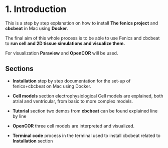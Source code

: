# 1. Introduction

This is a step by step explanation on how to install **The fenics project** and **cbcbeat** in Mac using **Docker**. 

The final aim of this whole process is to be able to use Fenics and cbcbeat to **run cell and 2D tissue simulations and visualize them.** 

For visualization **Paraview** and **OpenCOR** will be used. 


## Sections

- **Installation** step by step documentation for the set-up of fenics+cbcbeat on Mac using Docker.

- **Cell models** section electrophysiological Cell models are explained, both atrial and ventricular, from basic to more complex models. 

- **Tutorial** section two demos from **cbcbeat** can be found explained line by line

- **OpenCOR** three cell models are interpreted and visualized. 

- **Terminal code** process in the terminal used to install cbcbeat related to **Installation** section 







